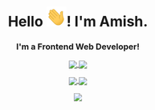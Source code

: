 <h1 align="center">Hello <img src="https://raw.githubusercontent.com/ABSphreak/ABSphreak/master/gifs/Hi.gif" width="40px">! I'm Amish.</h1>

<h3 align="center">I'm a Frontend Web Developer!</h3> 


<p align="center">
  <a href="https://github.com/thisisamish/github-readme-stats">
    <img align="center" width="50%" src="https://github-readme-stats.vercel.app/api?username=thisisamish&count_private=true&show_icons=true&theme=swift" />
  </a>

  <a href="https://github.com/anuraghazra/github-readme-stats">
    <img align="center" width="41.7%" src="https://github-readme-stats.vercel.app/api/top-langs/?username=thisisamish&theme=swift&layout=compact" />
  </a>
</p>

<p align="center">
  <a href="https://git.io/streak-stats">
    <img align="center" width="50%" src="https://streak-stats.demolab.com?user=thisisamish&theme=swift" />
  </a>
  
  <a href="https://github.com/anuraghazra/github-readme-stats">
    <img align="center" width="41.7%" src="https://github-readme-stats.vercel.app/api/wakatime?username=thisisamish&theme=swift&layout=compact" />
  </a>
</p>

<p align="center">
  <a href="https://holopin.io/@thisisamish">
    <img align="center" width="91.7%" src="https://holopin.io/api/user/board?user=thisisamish" />
  </a>
</p>



